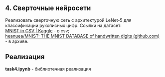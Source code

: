 ## 4. Сверточные нейросети
Реализовать сверточную сеть с архитектурой LeNet-5 для классификации рукописных цифр.
Ссылки на датасет: <br/>
[MNIST in CSV | Kaggle](https://www.kaggle.com/datasets/oddrationale/mnist-in-csv/code) - в csv; <br/>
[heanuea/MNIST: THE MNIST DATABASE of handwritten digits (github.com)](https://github.com/heanuea/MNIST?ysclid=lebiecmflx994146356) -  в архиве.

## Реализация
__task4.ipynb__ - библиотечная реализация <br/>
